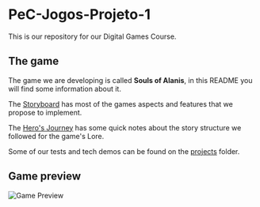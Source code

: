 # PeC-Jogos-Projeto-1  
This is our repository for our Digital Games Course.

## The game

The game we are developing is called **Souls of Alanis**, in this README you will find some information about it.  

The [Storyboard](StoryBoard.md) has most of the games aspects and features that we propose to implement.  

The [Hero's Journey](The_Monomyth.md) has some quick notes about the story structure we followed for the game's Lore.  

Some of our tests and tech demos can be found on the [projects](projects/) folder.  

## Game preview

![Game Preview](art/gif/gamepreview.gif)